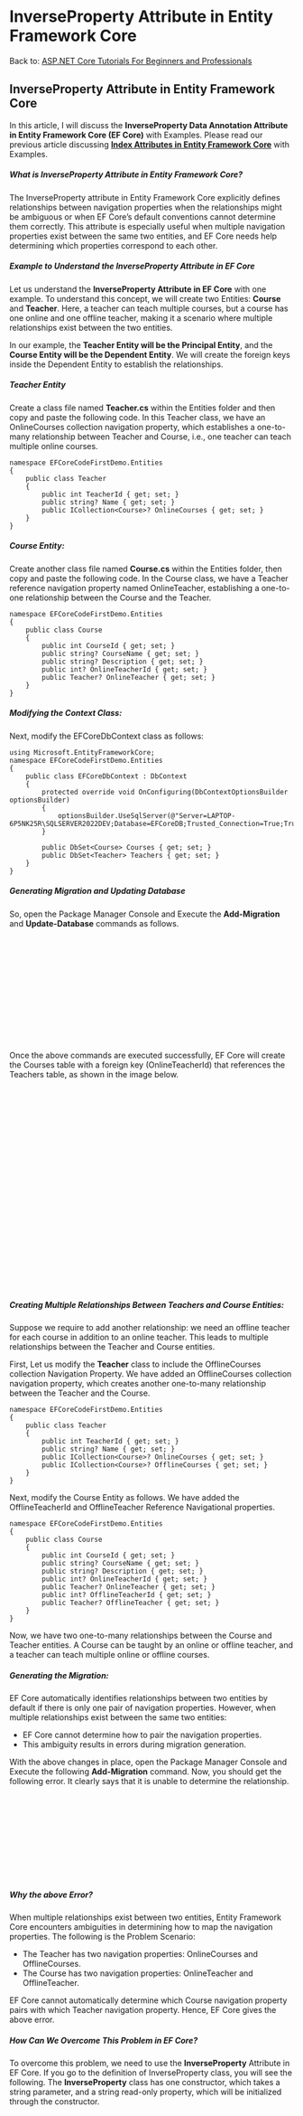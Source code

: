 # InverseProperty Attribute in Entity Framework Core

Back to: [ASP.NET Core Tutorials For Beginners and Professionals](https://dotnettutorials.net/course/asp-net-core-tutorials/)

## **InverseProperty Attribute in Entity Framework Core**

In this article, I will discuss the **InverseProperty Data Annotation Attribute in Entity Framework Core (EF Core)** with Examples. Please read our previous article discussing [**Index Attributes in Entity Framework Core**](https://dotnettutorials.net/lesson/index-attribute-in-entity-framework-core/) with Examples.

##### **What is InverseProperty Attribute in Entity Framework Core?**

The InverseProperty attribute in Entity Framework Core explicitly defines relationships between navigation properties when the relationships might be ambiguous or when EF Core’s default conventions cannot determine them correctly. This attribute is especially useful when multiple navigation properties exist between the same two entities, and EF Core needs help determining which properties correspond to each other.

##### **Example to Understand the InverseProperty Attribute in EF Core**

Let us understand the **InverseProperty Attribute in EF Core** with one example. To understand this concept, we will create two Entities: **Course** and **Teacher**. Here, a teacher can teach multiple courses, but a course has one online and one offline teacher, making it a scenario where multiple relationships exist between the two entities.

In our example, the **Teacher Entity will be the Principal Entity**, and the **Course Entity will be the Dependent Entity**. We will create the foreign keys inside the Dependent Entity to establish the relationships.

##### **Teacher Entity**

Create a class file named **Teacher.cs** within the Entities folder and then copy and paste the following code. In this Teacher class, we have an OnlineCourses collection navigation property, which establishes a one-to-many relationship between Teacher and Course, i.e., one teacher can teach multiple online courses.

```
namespace EFCoreCodeFirstDemo.Entities
{
    public class Teacher
    {
        public int TeacherId { get; set; }
        public string? Name { get; set; }
        public ICollection<Course>? OnlineCourses { get; set; }
    }
}
```

##### **Course Entity:**

Create another class file named **Course.cs** within the Entities folder, then copy and paste the following code. In the Course class, we have a Teacher reference navigation property named OnlineTeacher, establishing a one-to-one relationship between the Course and the Teacher.

```
namespace EFCoreCodeFirstDemo.Entities
{
    public class Course
    {
        public int CourseId { get; set; }
        public string? CourseName { get; set; }
        public string? Description { get; set; }
        public int? OnlineTeacherId { get; set; }
        public Teacher? OnlineTeacher { get; set; }
    }
}
```

##### **Modifying the Context Class:**

Next, modify the EFCoreDbContext class as follows:

```
using Microsoft.EntityFrameworkCore;
namespace EFCoreCodeFirstDemo.Entities
{
    public class EFCoreDbContext : DbContext
    {
        protected override void OnConfiguring(DbContextOptionsBuilder optionsBuilder)
        {
            optionsBuilder.UseSqlServer(@"Server=LAPTOP-6P5NK25R\SQLSERVER2022DEV;Database=EFCoreDB;Trusted_Connection=True;TrustServerCertificate=True;");
        }

        public DbSet<Course> Courses { get; set; }
        public DbSet<Teacher> Teachers { get; set; }
    }
}
```

##### **Generating Migration and Updating Database**

So, open the Package Manager Console and Execute the **Add-Migration** and **Update-Database** commands as follows.

![InverseProperty Attribute in Entity Framework Core](data:image/svg+xml,%3Csvg%20xmlns=%22http://www.w3.org/2000/svg%22%20width=%22847%22%20height=%22317%22%3E%3C/svg%3E "InverseProperty Attribute in Entity Framework Core")

Once the above commands are executed successfully, EF Core will create the Courses table with a foreign key (OnlineTeacherId) that references the Teachers table, as shown in the image below.

![InverseProperty Attribute in Entity Framework Core](data:image/svg+xml,%3Csvg%20xmlns=%22http://www.w3.org/2000/svg%22%20width=%22333%22%20height=%22357%22%3E%3C/svg%3E "InverseProperty Attribute in Entity Framework Core")

##### **Creating Multiple Relationships Between Teachers and Course Entities:**

Suppose we require to add another relationship: we need an offline teacher for each course in addition to an online teacher. This leads to multiple relationships between the Teacher and Course entities.

First, Let us modify the **Teacher** class to include the OfflineCourses collection Navigation Property. We have added an OfflineCourses collection navigation property, which creates another one-to-many relationship between the Teacher and the Course.

```
namespace EFCoreCodeFirstDemo.Entities
{
    public class Teacher
    {
        public int TeacherId { get; set; }
        public string? Name { get; set; }
        public ICollection<Course>? OnlineCourses { get; set; }
        public ICollection<Course>? OfflineCourses { get; set; }
    }
}
```

Next, modify the Course Entity as follows. We have added the OfflineTeacherId and OfflineTeacher Reference Navigational properties.

```
namespace EFCoreCodeFirstDemo.Entities
{
    public class Course
    {
        public int CourseId { get; set; }
        public string? CourseName { get; set; }
        public string? Description { get; set; }
        public int? OnlineTeacherId { get; set; }
        public Teacher? OnlineTeacher { get; set; }
        public int? OfflineTeacherId { get; set; }
        public Teacher? OfflineTeacher { get; set; }
    }
}
```

Now, we have two one-to-many relationships between the Course and Teacher entities. A Course can be taught by an online or offline teacher, and a teacher can teach multiple online or offline courses.

##### **Generating the Migration:**

EF Core automatically identifies relationships between two entities by default if there is only one pair of navigation properties. However, when multiple relationships exist between the same two entities:

- EF Core cannot determine how to pair the navigation properties.
- This ambiguity results in errors during migration generation.

With the above changes in place, open the Package Manager Console and Execute the following **Add-Migration** command. Now, you should get the following error. It clearly says that it is unable to determine the relationship.

**![What is InverseProperty Attribute in Entity Framework Core?](data:image/svg+xml,%3Csvg%20xmlns=%22http://www.w3.org/2000/svg%22%20width=%221180%22%20height=%22352%22%3E%3C/svg%3E "What is InverseProperty Attribute in Entity Framework Core?")**

##### **Why the above Error?**

When multiple relationships exist between two entities, Entity Framework Core encounters ambiguities in determining how to map the navigation properties. The following is the Problem Scenario:

- The Teacher has two navigation properties: OnlineCourses and OfflineCourses.
- The Course has two navigation properties: OnlineTeacher and OfflineTeacher.

EF Core cannot automatically determine which Course navigation property pairs with which Teacher navigation property. Hence, EF Core gives the above error.

##### **How Can We Overcome This Problem in EF Core?**

To overcome this problem, we need to use the **InverseProperty** Attribute in EF Core. If you go to the definition of InverseProperty class, you will see the following. The **InverseProperty** class has one constructor, which takes a string parameter, and a string read-only property, which will be initialized through the constructor.

![How Can We Overcome This Problem in EF Core?](data:image/svg+xml,%3Csvg%20xmlns=%22http://www.w3.org/2000/svg%22%20width=%22792%22%20height=%22285%22%3E%3C/svg%3E "How Can We Overcome This Problem in EF Core?")

##### **Using InverseProperty Attribute in Entity Framework Core**

Let us modify the **Teacher** Entity class as follows to use the InverseProperty Attribute. Here, we have decorated the **InverseProperty** Attribute with both **OnlineTeacher** and **OfflineTeacher** properties and specified the Teacher Entity Collection Navigation properties. With this, **OnlineTeacher** will have a relationship with the **OnlineCourses** property, and **OfflineTeacher** will have a relationship with the **OfflineCourses** property.

```
using System.ComponentModel.DataAnnotations.Schema;
namespace EFCoreCodeFirstDemo.Entities
{
    public class Course
    {
        public int CourseId { get; set; }
        public string? CourseName { get; set; }
        public string? Description { get; set; }
        public int? OnlineTeacherId { get; set; }

        [InverseProperty("OnlineCourses")]
        public Teacher? OnlineTeacher { get; set; }
        public int? OfflineTeacherId { get; set; }

        [InverseProperty("OfflineCourses")]
        public Teacher? OfflineTeacher { get; set; }
    }
}
```

**Here:**

- **[InverseProperty(“OnlineCourses”)]** tells EF Core that the OnlineCourses collection is related to the OnlineTeacher property.
- **[InverseProperty(“OfflineCourses”)]** tells EF Core that the OfflineCourses collection is related to the OfflineTeacher property in the Course entity.

With the above changes, open the Package Manager Console and Execute the **Add-Migration** and **Update-Database** commands as follows. This time, they should be executed as expected.

![Using InverseProperty Attribute in Entity Framework Core](data:image/svg+xml,%3Csvg%20xmlns=%22http://www.w3.org/2000/svg%22%20width=%22923%22%20height=%22342%22%3E%3C/svg%3E "Using InverseProperty Attribute in Entity Framework Core")

Now, verify the database, and you should see the following: In this case, Entity Framework Core created foreign keys OnlineTeacherId and OfflineTeacherId as expected.

![Using InverseProperty Attribute in Entity Framework Core](data:image/svg+xml,%3Csvg%20xmlns=%22http://www.w3.org/2000/svg%22%20width=%22347%22%20height=%22377%22%3E%3C/svg%3E "Using InverseProperty Attribute in Entity Framework Core")

##### **Can we apply the InverseProperty Attribute in the Principal Entity?**

Yes, we can apply the InverseProperty Attribute either to the Principal or Dependent entity navigation properties. In the previous example, we applied the InverseProperty Attribute to the Course entity reference navigation properties. Now, let us proceed and apply the InverseProperty Attribute to the Teacher entity.

##### **Modify the Course Entity:**

First, modify the Course entity as follows. Here, we remove the InverseProperty Attribute from the reference navigation properties.

```
namespace EFCoreCodeFirstDemo.Entities
{
    public class Course
    {
        public int CourseId { get; set; }
        public string? CourseName { get; set; }
        public string? Description { get; set; }
        public int? OnlineTeacherId { get; set; }
        public Teacher? OnlineTeacher { get; set; }
        public int? OfflineTeacherId { get; set; }
        public Teacher? OfflineTeacher { get; set; }
    }
}
```

##### **Modify the Teacher Entity:**

Next, modify the Teacher entity as follows. Here, we are adding the InverseProperty Attribute into the collection navigation properties.

```
using System.ComponentModel.DataAnnotations.Schema;
namespace EFCoreCodeFirstDemo.Entities
{
    public class Teacher
    {
        public int TeacherId { get; set; }
        public string? Name { get; set; }

        [InverseProperty("OnlineTeacher")]
        public ICollection<Course>? OnlineCourses { get; set; }

        [InverseProperty("OfflineTeacher")]
        public ICollection<Course>? OfflineCourses { get; set; }
    }
}
```

##### **Generating and Applying Migration:**

With the above changes, open the Package Manager Console and Execute the **Add-Migration** and **Update-Database** commands as follows.

![Example to Understand the InverseProperty Attribute in EF Core](data:image/svg+xml,%3Csvg%20xmlns=%22http://www.w3.org/2000/svg%22%20width=%22847%22%20height=%22317%22%3E%3C/svg%3E "Example to Understand the InverseProperty Attribute in EF Core")

Now, verify the database, and you should see the database tables with proper foreign keys as expected.

##### **Key Points:**

- The InverseProperty attribute can be applied to either side of the relationship: Principal or Dependent Entity.
- It accepts a string parameter that specifies the name of the corresponding navigation property on the other entity.
- Ensure the property names provided to InverseProperty are accurate to avoid runtime errors.

So, we need to use the InverseProperty attribute whenever we encounter multiple relationships between the same entities that EF Core cannot resolve independently. It provides a straightforward way to define relationships explicitly, ensuring that our entity mappings are clear, unambiguous, and function as intended within our application.

In the next article, I will discuss [**NotMapped Attribute in Entity Framework Core**](https://dotnettutorials.net/lesson/notmapped-attribute-in-entity-framework-core/) with Examples. Here, in this article, I try to explain the InverseProperty Data Annotation Attribute in Entity Framework Core with Examples. I hope you enjoyed this InverseProperty Attribute in EF Core with Examples article.

[![dotnettutorials 1280x720](data:image/svg+xml,%3Csvg%20xmlns=%22http://www.w3.org/2000/svg%22%20width=%221280%22%20height=%22720%22%3E%3C/svg%3E)](https://dotnettutorials.net/pranaya-rout/)

[Dot Net Tutorials](https://dotnettutorials.net/pranaya-rout/)

**About the Author: Pranaya Rout**

Pranaya Rout has published more than 3,000 articles in his 11-year career. Pranaya Rout has very good experience with Microsoft Technologies, Including C#, VB, ASP.NET MVC, ASP.NET Web API, EF, EF Core, ADO.NET, LINQ, SQL Server, MYSQL, Oracle, ASP.NET Core, Cloud Computing, Microservices, Design Patterns and still learning new technologies.

https://www.facebook.com/tutorialsdotnet/http://www.linkedin.com/in/pranaya-routhttps://twitter.com/RoutPranayahttps://www.youtube.com/@DotNetTutorialshttps://wa.me/917021801173https://t.me/dotnettutorials

[Previous Lesson
Index Attribute in Entity Framework Core
Lesson 18 within section Entity Framework Core.](https://dotnettutorials.net/lesson/index-attribute-in-entity-framework-core/)

[Next Lesson
NotMapped Attribute in Entity Framework Core
Lesson 20 within section Entity Framework Core.](https://dotnettutorials.net/lesson/notmapped-attribute-in-entity-framework-core/)

### Leave a Reply [Cancel reply](/lesson/inverseproperty-attribute-in-entity-framework-core/#respond)

Your email address will not be published. Required fields are marked \*

Comment \* 

Name\*

Email\*

Website

---
